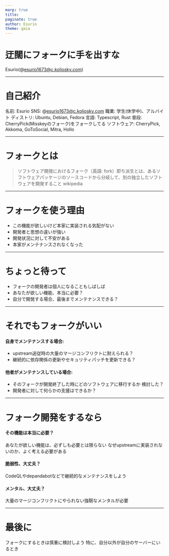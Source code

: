 ```yaml
---
marp: true
title: 
paginate: true
author: Esurio
theme: gaia
---
```


<!-- _class: lead-->

# 迂闊にフォークに手を出すな
Esurio(@esurio1673@c.koliosky.com)

---

# 自己紹介

名前: Esurio
SNS: @esurio1673@c.koliosky.com
職業: 学生(休学中)、アルバイト
ディストリ: Ubuntu, Debian, Fedora
言語: Typescript, Rust
普段: CherryPick(Misskeyのフォーク)をフォークしてる
ソフトウェア: CherryPick, Akkoma, GoToSocial, Mitra, Hollo

---

# フォークとは

> ソフトウェア開発におけるフォーク（英語: fork）即ち派生とは、あるソフトウェアパッケージのソースコードから分岐して、別の独立したソフトウェアを開発すること
> wikipedia

---

# フォークを使う理由
- この機能が欲しいけど本家に実装される気配がない
- 開発者と思想の違いが強い
- 開発状況に対して不安がある
- 本家がメンテナンスされなくなった

---

# ちょっと待って
- フォークの開発者は個人になることもしばしば
- あなたが欲しい機能、本当に必要？
- 自分で開発する場合、最後までメンテナンスできる？

---

# それでもフォークがいい
#### 自身でメンテナンスする場合:
  - upstream追従時の大量のマージコンフリクトに耐えられる？
  - 継続的に依存関係の更新やセキュリティパッチを更新できる？

#### 他者がメンテナンスしている場合:
  - そのフォークが開発終了した時にどのソフトウェアに移行するか
  検討した？
  - 開発者に対して何らかの支援はできるか？

---

# フォーク開発をするなら
#### その機能は本当に必要？
あなたが欲しい機能は、必ずしも必要とは限らない
なぜupstreamに実装されないのか、よく考える必要がある

#### 脆弱性、大丈夫？
CodeQLやdepandabotなどで継続的なメンテナンスをしよう

#### メンタル、大丈夫？
大量のマージコンフリクトにやられない強靭なメンタルが必要

---

# 最後に
フォークにするときは慎重に検討しよう
特に、自分以外が自分のサーバーにいるとき